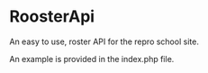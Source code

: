 RoosterApi
==========

An easy to use, roster API for the repro school site.

An example is provided in the index.php file.